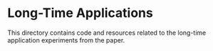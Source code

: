 # Long-Time Applications
This directory contains code and resources related to the long-time application experiments from the paper.
